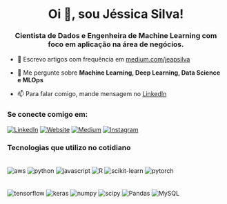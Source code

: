 <h1 align='center'>  Oi 🤚, sou Jéssica Silva! </h1>
<h3 align="center"> Cientista de Dados e Engenheira de Machine Learning com foco em aplicação na área de negócios.</h3>

- 📝 Escrevo artigos com frequência em [medium.com/jeapsilva](https://medium.com/@jeapsilva)

- 💬 Me pergunte sobre **Machine Learning, Deep Learning, Data Science e MLOps**

- 📫 Para falar comigo, mande mensagem no [LinkedIn](https://www.linkedin.com/in/jessica-aparecida-silva/) 

<h3 align="left">Se conecte comigo em:</h3>

[![LinkedIn](https://img.shields.io/badge/LinkedIn-0077B5?style=for-the-badge&logo=linkedin&logoColor=white)](https://www.linkedin.com/in/jessica-aparecida-silva/)
[![Website](https://img.shields.io/badge/website-000000?style=for-the-badge&logo=About.me&logoColor=white)](https://jeapsilva.com/)
[![Medium](https://img.shields.io/badge/Medium-12100E?style=for-the-badge&logo=medium&logoColor=white)](https://medium.com/@jeapsilva)
[![Instagram](https://img.shields.io/badge/Instagram-E4405F?style=for-the-badge&logo=instagram&logoColor=white)](https://www.instagram.com/jessicaiatalks/)

### Tecnologias que utilizo no cotidiano

<div style="display: inline_block"><br/>
    <img align="center" alt="aws" src="https://img.shields.io/badge/AWS-%23FF9900.svg?style=for-the-badge&logo=amazon-aws&logoColor=white" />   
    <img align="center" alt="python" src="https://img.shields.io/badge/Python-3776AB?style=for-the-badge&logo=python&logoColor=white" />   
    <img align="center" alt="javascript" src="https://img.shields.io/badge/JavaScript-F7DF1E?style=for-the-badge&logo=javascript&logoColor=black" /> 
    <img align="center" alt="R" src="https://img.shields.io/badge/R-276DC3?style=for-the-badge&logo=r&logoColor=white" />   
    <img align="center" alt="scikit-learn" src="https://img.shields.io/badge/scikit_learn-F7931E?style=for-the-badge&logo=scikit-learn&logoColor=white" />
    <img align="center" alt="pytorch" src="https://img.shields.io/badge/PyTorch-%23EE4C2C.svg?style=for-the-badge&logo=PyTorch&logoColor=white" />  
</div><br/>

<div style="display: inline_block"><br/>
    <img align="center" alt="tensorflow" src="https://img.shields.io/badge/TensorFlow-%23FF6F00.svg?style=for-the-badge&logo=TensorFlow&logoColor=white" />  
    <img align="center" alt="keras" src="https://img.shields.io/badge/Keras-%23D00000.svg?style=for-the-badge&logo=Keras&logoColor=white" />
    <img align="center" alt="numpy" src="https://img.shields.io/badge/Numpy-777BB4?style=for-the-badge&logo=numpy&logoColor=white" />  
    <img align="center" alt="scipy" src="https://img.shields.io/badge/SciPy-654FF0?style=for-the-badge&logo=SciPy&logoColor=whit" /> 
    <img align="center" alt="Pandas" src="https://img.shields.io/badge/Pandas-2C2D72?style=for-the-badge&logo=pandas&logoColor=white" /> 
    <img align="center" alt="MySQL" src="https://img.shields.io/badge/MySQL-00000F?style=for-the-badge&logo=mysql&logoColor=white" />  
</div><br/>
